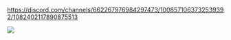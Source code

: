 





https://discord.com/channels/662267976984297473/1008571063732539392/1082402117890875513

![](https://media.discordapp.net/attachments/1008571063732539392/1082402117614063726/Llib_Logo_design_for_private_investigation_crisis_management_ri_4af33b35-19d4-4035-9391-1b333fc5e041.png?width=1118&height=1118)